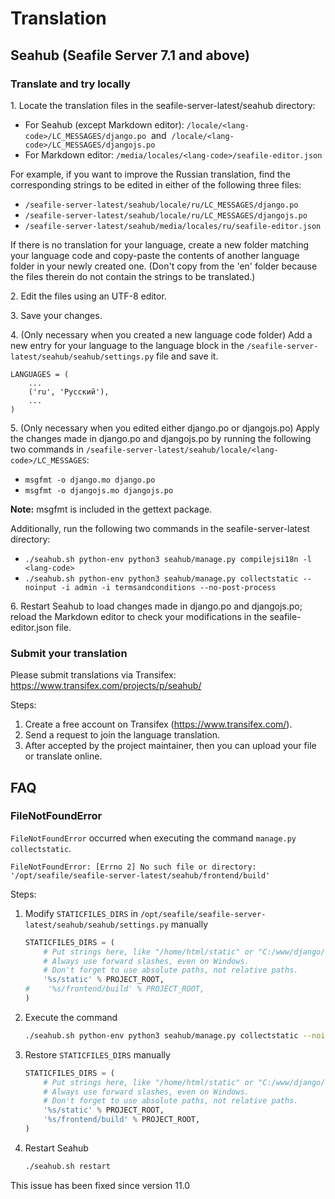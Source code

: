 # Translation

## Seahub (Seafile Server 7.1 and above)

### Translate and try locally

1\. Locate the translation files in the seafile-server-latest/seahub directory:

* For Seahub (except Markdown editor): `/locale/<lang-code>/LC_MESSAGES/django.po`   and   `/locale/<lang-code>/LC_MESSAGES/djangojs.po`
* For Markdown editor: `/media/locales/<lang-code>/seafile-editor.json`

For example, if you want to improve the Russian translation, find the corresponding strings to be edited in either of the following three files: 

* `/seafile-server-latest/seahub/locale/ru/LC_MESSAGES/django.po`
* `/seafile-server-latest/seahub/locale/ru/LC_MESSAGES/djangojs.po`
* `/seafile-server-latest/seahub/media/locales/ru/seafile-editor.json`

If there is no translation for your language, create a new folder matching your language code and copy-paste the contents of another language folder in your newly created one. (Don't copy from the 'en' folder because the files therein do not contain the strings to be translated.) 

2\. Edit the files using an UTF-8 editor.

3\. Save your changes. 

4\. (Only necessary when you created a new language code folder) Add a new entry for your language to the language block in the `/seafile-server-latest/seahub/seahub/settings.py` file and save it. 

```
LANGUAGES = (
    ...
    ('ru', 'Русский'),
    ...
)

```

5\. (Only necessary when you edited either django.po or djangojs.po) Apply the changes made in django.po and djangojs.po by running the following two commands in `/seafile-server-latest/seahub/locale/<lang-code>/LC_MESSAGES`:

* `msgfmt -o django.mo django.po`
* `msgfmt -o djangojs.mo djangojs.po`

**Note:** msgfmt is included in the gettext package.

Additionally, run the following two commands in the seafile-server-latest directory:

* `./seahub.sh python-env python3 seahub/manage.py compilejsi18n -l <lang-code>`
* `./seahub.sh python-env python3 seahub/manage.py collectstatic --noinput -i admin -i termsandconditions --no-post-process`

6\. Restart Seahub to load changes made in django.po and djangojs.po; reload the Markdown editor to check your modifications in the seafile-editor.json file.

### Submit your translation

Please submit translations via Transifex: <https://www.transifex.com/projects/p/seahub/>

Steps:

1. Create a free account on Transifex (https://www.transifex.com/). 
2. Send a request to join the language translation. 
3. After accepted by the project maintainer, then you can upload your file or translate online.

## FAQ

### FileNotFoundError

`FileNotFoundError` occurred when executing the command `manage.py collectstatic`.

```log
FileNotFoundError: [Errno 2] No such file or directory: '/opt/seafile/seafile-server-latest/seahub/frontend/build'
```

Steps:

1. Modify `STATICFILES_DIRS` in `/opt/seafile/seafile-server-latest/seahub/seahub/settings.py` manually

    ```python
    STATICFILES_DIRS = (
        # Put strings here, like "/home/html/static" or "C:/www/django/static".
        # Always use forward slashes, even on Windows.
        # Don't forget to use absolute paths, not relative paths.
        '%s/static' % PROJECT_ROOT,
    #    '%s/frontend/build' % PROJECT_ROOT,
    )
    ```

2. Execute the command

    ```sh
    ./seahub.sh python-env python3 seahub/manage.py collectstatic --noinput -i admin -i termsandconditions --no-post-process
    ```

3. Restore `STATICFILES_DIRS` manually

    ```python
    STATICFILES_DIRS = (
        # Put strings here, like "/home/html/static" or "C:/www/django/static".
        # Always use forward slashes, even on Windows.
        # Don't forget to use absolute paths, not relative paths.
        '%s/static' % PROJECT_ROOT,
        '%s/frontend/build' % PROJECT_ROOT,
    )

4. Restart Seahub

    ```sh
    ./seahub.sh restart
    ```

This issue has been fixed since version 11.0
